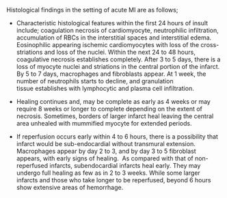 Histological findings in the setting of acute MI are as follows;

- Characteristic histological features within the first 24 hours of insult include; coagulation necrosis of cardiomyocyte, neutrophilic infiltration, accumulation of RBCs in the interstitial spaces and interstitial edema. Eosinophilic appearing ischemic cardiomyocytes with loss of the cross-striations and loss of the nuclei. Within the next 24 to 48 hours, coagulative necrosis establishes completely. After 3 to 5 days, there is a loss of myocyte nuclei and striations in the central portion of the infarct. By 5 to 7 days, macrophages and fibroblasts appear. At 1 week, the number of neutrophils starts to decline, and granulation tissue establishes with lymphocytic and plasma cell infiltration.

- Healing continues and, may be complete as early as 4 weeks or may require 8 weeks or longer to complete depending on the extent of necrosis. Sometimes, borders of larger infarct heal leaving the central area unhealed with mummified myocyte for extended periods.

- If reperfusion occurs early within 4 to 6 hours, there is a possibility that infarct would be sub-endocardial without transmural extension. Macrophages appear by day 2 to 3, and by day 3 to 5 fibroblast appears, with early signs of healing.  As compared with that of non-reperfused infarcts, subendocardial infarcts heal early. They may undergo full healing as few as in 2 to 3 weeks. While some larger infarcts and those who take longer to be reperfused, beyond 6 hours show extensive areas of hemorrhage.